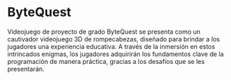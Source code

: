 # ByteQuest
Videojuego de proyecto de grado
ByteQuest se presenta como un cautivador videojuego 3D de rompecabezas, diseñado para brindar a los jugadores una experiencia educativa. A través de la inmersión en estos intrincados enigmas, los jugadores adquirirán los fundamentos clave de la programación de manera práctica, gracias a los desafíos que se les presentarán.

